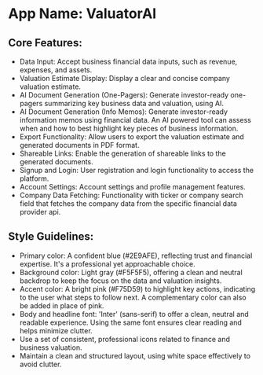 # **App Name**: ValuatorAI

## Core Features:

- Data Input: Accept business financial data inputs, such as revenue, expenses, and assets.
- Valuation Estimate Display: Display a clear and concise company valuation estimate.
- AI Document Generation (One-Pagers): Generate investor-ready one-pagers summarizing key business data and valuation, using AI.
- AI Document Generation (Info Memos): Generate investor-ready information memos using financial data. An AI powered tool can assess when and how to best highlight key pieces of business information.
- Export Functionality: Allow users to export the valuation estimate and generated documents in PDF format.
- Shareable Links: Enable the generation of shareable links to the generated documents.
- Signup and Login: User registration and login functionality to access the platform.
- Account Settings: Account settings and profile management features.
- Company Data Fetching: Functionality with ticker or company search field that fetches the company data from the specific financial data provider api.

## Style Guidelines:

- Primary color: A confident blue (#2E9AFE), reflecting trust and financial expertise. It's a professional yet approachable choice.
- Background color: Light gray (#F5F5F5), offering a clean and neutral backdrop to keep the focus on the data and valuation insights.
- Accent color: A bright pink (#F75D59) to highlight key actions, indicating to the user what steps to follow next. A complementary color can also be added in place of pink.
- Body and headline font: 'Inter' (sans-serif) to offer a clean, neutral and readable experience. Using the same font ensures clear reading and helps minimize clutter.
- Use a set of consistent, professional icons related to finance and business valuation.
- Maintain a clean and structured layout, using white space effectively to avoid clutter.